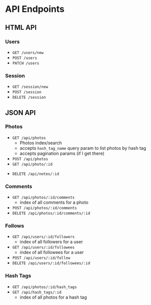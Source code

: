 # API Endpoints

## HTML API

### Users

- `GET /users/new`
- `POST /users`
- `PATCH /users`

### Session

- `GET /session/new`
- `POST /session`
- `DELETE /session`

## JSON API

### Photos

- `GET /api/photos`
  - Photos index/search
  - accepts `hash_tag_name` query param to list photos by hash tag
  - accepts pagination params (if I get there)
- `POST /api/photos`
- `GET /api/photo/:id`
<!-- maybe -->
- `DELETE /api/notes/:id`

### Comments

- `GET /api/photos/:id/comments`
  - index of all comments for a photo
- `POST /api/photos/:id/comments`
- `DELETE /api/photos/:id/comments/:id`

### Follows

- `GET /api/users/:id/followers`
  - index of all followers for a user
- `GET /api/users/:id/followees`
  - index of all followees for a user
- `POST /api/users/:id/follow`
- `DELETE /api/users/:id/followees/:id`

### Hash Tags

- `GET /api/photos/:id/hash_tags`
- `GET /api/hash_tags/:id`
  - index of all photos for a hash tag

